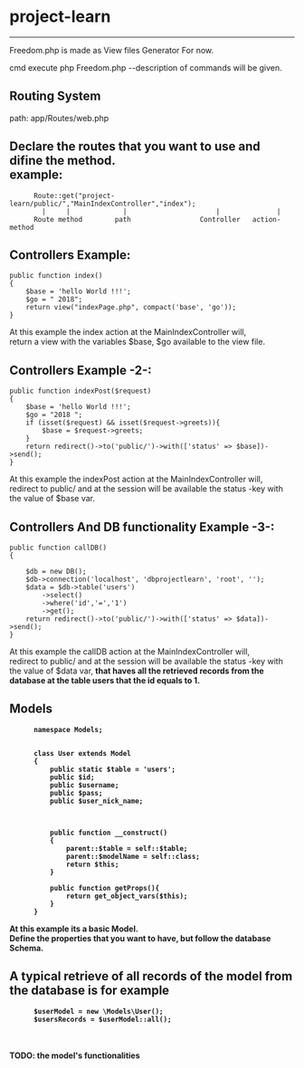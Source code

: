 # project-learn


-----------------------------------------------------------------------
Freedom.php is made as View files Generator For now.

cmd execute php Freedom.php --description of commands will be given.

Routing System
------------------------------------------------------------------------
path: app/Routes/web.php

Declare the routes that you want to use and difine the method. <br>
example: 
---------------------------------------------------------------------------
          Route::get("project-learn/public/","MainIndexController","index");
            |     |             |                      |              | 
          Route method        path                 Controller   action-method

Controllers Example:
---------------------
    public function index()
    {
        $base = 'hello World !!!';
        $go = " 2018";
        return view("indexPage.php", compact('base', 'go'));
    }

At this example the index action at the MainIndexController will, <br>
return a view with the variables $base, $go available to the view file.

Controllers Example -2-:
-------------------------
    public function indexPost($request)
    {
        $base = 'hello World !!!';
        $go = "2018 ";
        if (isset($request) && isset($request->greets)){
            $base = $request->greets;
        }
        return redirect()->to('public/')->with(['status' => $base])->send();
    }
    
At this example the indexPost action at the MainIndexController will, <br>
redirect to public/ and at the session will be available the status -key with the value of $base var.   


Controllers And DB functionality Example -3-:
---------------------------
    public function callDB()
    {

        $db = new DB();
        $db->connection('localhost', 'dbprojectlearn', 'root', '');
        $data = $db->table('users')
            ->select()
            ->where('id','=','1')
            ->get();
        return redirect()->to('public/')->with(['status' => $data])->send();
    }

At this example the callDB action at the MainIndexController will, <br>
redirect to public/ and at the session will be available the status -key with the value of $data var, <b>
that haves all the retrieved records from the database at the table users that the id equals to 1.


 Models
---------
          namespace Models;


          class User extends Model
          {
              public static $table = 'users';
              public $id;
              public $username;
              public $pass;
              public $user_nick_name;



              public function __construct()
              {
                  parent::$table = self::$table;
                  parent::$modelName = self::class;
                  return $this;
              }

              public function getProps(){
                  return get_object_vars($this);
              }
          }
 At this example its a basic Model. <br>
 Define the properties that you want to have, but follow the database Schema. <b>
          
 A typical retrieve of all records of the model from the database is for example <br>
------------------------------------------------------------------------------------
          $userModel = new \Models\User();
          $usersRecords = $userModel::all();

<br>
<br>
 TODO: the model's functionalities

